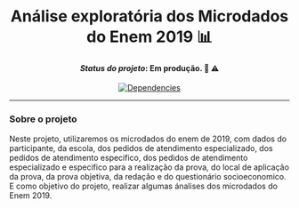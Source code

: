 <div align="center">
    <h1>
        Análise exploratória dos Microdados do Enem 2019 📊
    </h1>
    <h4>
        <i>Status do projeto</i>: Em produção. 🚧 ⚠️
    </h4> 
    <a href="https://colab.research.google.com/github/joaoo-vittor/analise-microdados-enem-2019/blob/main/Insight_MicrodadosEnem.ipynb">
    <img  alt="Dependencies"  src="https://colab.research.google.com/assets/colab-badge.svg">
    </a>
</div>

---

### Sobre o projeto

Neste projeto, utilizaremos os microdados do enem de 2019, com dados do participante, da escola, dos pedidos de atendimento especializado, dos pedidos de atendimento especifico, dos pedidos de atendimento especializado e especifico para a realização da prova, do local de aplicação da prova, da prova objetiva, da redação e do questionário socioeconomico. E como objetivo do projeto, realizar algumas ánalises dos microdados do Enem 2019.

      
